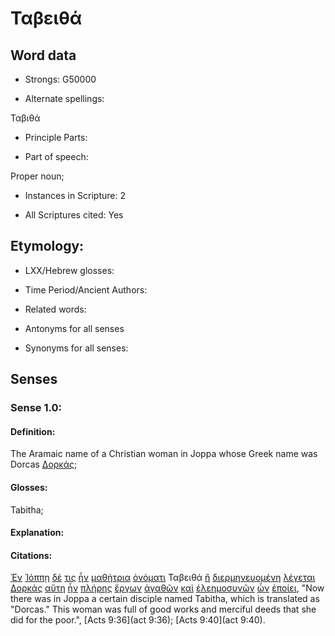 # Ταβειθά

<!-- Status: S2=NeedsFinalCheck -->
<!-- Lexica used for edits: BDAG, FFM, LN, A-S -->

## Word data

* Strongs: G50000

* Alternate spellings:

Ταβιθά

* Principle Parts: 

* Part of speech: 

Proper noun;

* Instances in Scripture: 2

* All Scriptures cited: Yes

## Etymology: 

* LXX/Hebrew glosses: 

* Time Period/Ancient Authors: 

* Related words: 

* Antonyms for all senses

* Synonyms for all senses: 

## Senses 

### Sense 1.0:

#### Definition: 

The Aramaic name of a Christian woman in Joppa whose Greek name was Dorcas [Δορκάς](../G13930/01.md);

#### Glosses:

Tabitha;

#### Explanation:

#### Citations:

[Ἐν](../G17220/01.md) [Ἰόππῃ](../G24450/01.md) [δέ](../G11610/01.md) [τις](../G51000/01.md) [ἦν](../G99999/01.md) [μαθήτρια](../G31020/01.md) [ὀνόματι](../G36860/01.md) Ταβειθά [ἣ](../G37390/01.md) [διερμηνευομένη](../G13290/01.md) [λέγεται](../G30040/01.md) [Δορκάς](../G13930/01.md) [αὕτη](../G37780/01.md) [ἦν](../G99999/01.md) [πλήρης](../G41340/01.md) [ἔργων](../G20410/01.md) [ἀγαθῶν](../G00180/01.md) [καὶ](../G25320/01.md) [ἐλεημοσυνῶν](../G16540/01.md) [ὧν](../G37390/01.md) [ἐποίει](../G41600/01.md), 
"Now there was in Joppa a certain disciple named Tabitha, which is translated as "Dorcas." This woman was full of good works and merciful deeds that she did for the poor.", 
[Acts 9:36](act 9:36);  [Acts 9:40](act 9:40).